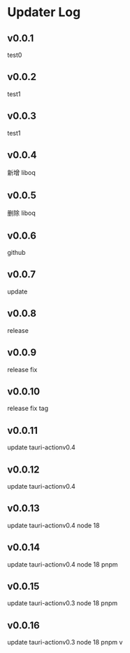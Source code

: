 # Updater Log

## v0.0.1

test0

## v0.0.2

test1

## v0.0.3

test1

## v0.0.4

新增 liboq

## v0.0.5

删除 liboq

## v0.0.6

github

## v0.0.7

update

## v0.0.8

release

## v0.0.9

release fix

## v0.0.10

release fix tag

## v0.0.11

update tauri-actionv0.4

## v0.0.12

update tauri-actionv0.4

## v0.0.13

update tauri-actionv0.4
node 18

## v0.0.14

update tauri-actionv0.4
node 18
pnpm

## v0.0.15

update tauri-actionv0.3
node 18
pnpm

## v0.0.16

update tauri-actionv0.3
node 18
pnpm
v
